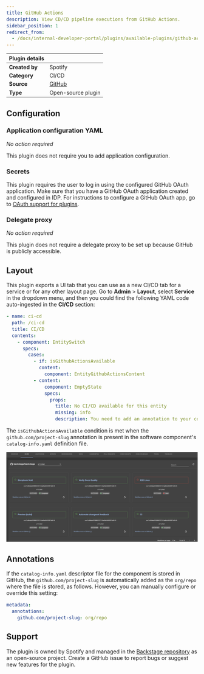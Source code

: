 ```yaml
---
title: GitHub Actions
description: View CD/CD pipeline executions from GitHub Actions.
sidebar_position: 1
redirect_from:
  - /docs/internal-developer-portal/plugins/available-plugins/github-actions
---
```


| Plugin details |                                                                                     |
| -------------- | ----------------------------------------------------------------------------------- |
| **Created by** | Spotify                                                                             |
| **Category**   | CI/CD                                                                               |
| **Source**     | [GitHub](https://github.com/backstage/community-plugins/tree/main/workspaces/github-actions/plugins/github-actions#github-actions-plugin) |
| **Type**       | Open-source plugin                                                                  |

## Configuration

### Application configuration YAML

_No action required_

This plugin does not require you to add application configuration.

### Secrets

This plugin requires the user to log in using the configured GitHub OAuth application. Make sure that you have a GitHub OAuth application created and configured in IDP. For instructions to configure a GitHub OAuth app, go to [OAuth support for plugins](https://developer.harness.io/docs/internal-developer-portal/plugins/oauth-support-for-plugins).

### Delegate proxy

_No action required_

This plugin does not require a delegate proxy to be set up because GitHub is publicly accessible.

## Layout

This plugin exports a UI tab that you can use as a new CI/CD tab for a service or for any other layout page. Go to **Admin** > **Layout**, select **Service** in the dropdown menu, and then you could find the following YAML code auto-ingested in the **CI/CD** section:

```yaml
- name: ci-cd
  path: /ci-cd
  title: CI/CD
  contents:
    - component: EntitySwitch
      specs:
        cases:
          - if: isGithubActionsAvailable
            content:
              component: EntityGithubActionsContent
          - content:
              component: EmptyState
              specs:
                props:
                  title: No CI/CD available for this entity
                  missing: info
                  description: You need to add an annotation to your component if you want to enable CI/CD for it. You can read more about annotations in Backstage by clicking the button below.
```

The `isGithubActionsAvailable` condition is met when the `github.com/project-slug` annotation is present in the software component's `catalog-info.yaml` definition file.

![](./static/github-actions-tab.png)

## Annotations

If the `catalog-info.yaml` descriptor file for the component is stored in GitHub, the `github.com/project-slug` is automatically added as the `org/repo` where the file is stored, as follows. However, you can manually configure or override this setting:

```yaml
metadata:
  annotations:
    github.com/project-slug: org/repo
```

## Support

The plugin is owned by Spotify and managed in the [Backstage repository](https://github.com/backstage/community-plugins/tree/main/workspaces/github-actions/plugins/github-actions#github-actions-plugin) as an open-source project. Create a GitHub issue to report bugs or suggest new features for the plugin.
